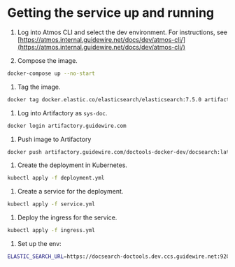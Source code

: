 # Getting the service up and running

1. Log into Atmos CLI and select the dev environment. For instructions, see [https://atmos.internal.guidewire.net/docs/dev/atmos-cli/](https://atmos.internal.guidewire.net/docs/dev/atmos-cli/)

1. Compose the image.

```bash
docker-compose up --no-start
```

1. Tag the image.

```bash
docker tag docker.elastic.co/elasticsearch/elasticsearch:7.5.0 artifactory.guidewire.com/doctools-docker-dev/docsearch:latest
```

1. Log into Artifactory as `sys-doc`.

```bash
docker login artifactory.guidewire.com
```

1. Push image to Artifactory

```bash
docker push artifactory.guidewire.com/doctools-docker-dev/docsearch:latest
```

1. Create the deployment in Kubernetes.

```bash
kubectl apply -f deployment.yml
```

1. Create a service for the deployment.

```bash
kubectl apply -f service.yml
```

1. Deploy the ingress for the service.

```bash
kubectl apply -f ingress.yml
```

1. Set up the env:

```bash
ELASTIC_SEARCH_URL=https://docsearch-doctools.dev.ccs.guidewire.net:9200
```